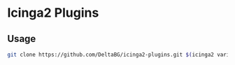 # Icinga2 Plugins

## Usage

```bash
git clone https://github.com/DeltaBG/icinga2-plugins.git $(icinga2 variable get PluginDir)/delta
```
